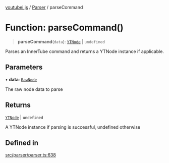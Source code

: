 [youtubei.js](../../../README.md) / [Parser](../README.md) / parseCommand

# Function: parseCommand()

> **parseCommand**(`data`): [`YTNode`](../../Helpers/classes/YTNode.md) \| `undefined`

Parses an InnerTube command and returns a YTNode instance if applicable.

## Parameters

• **data**: [`RawNode`](../../APIResponseTypes/type-aliases/RawNode.md)

The raw node data to parse

## Returns

[`YTNode`](../../Helpers/classes/YTNode.md) \| `undefined`

A YTNode instance if parsing is successful, undefined otherwise

## Defined in

[src/parser/parser.ts:638](https://github.com/LuanRT/YouTube.js/blob/cf09f7bab14fcca99e1f3ae428c7337fea58cfa5/src/parser/parser.ts#L638)

